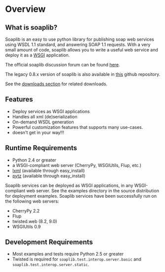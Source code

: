 Overview
========

What is soaplib?
----------------

Soaplib is an easy to use python library for publishing soap web services
using WSDL 1.1 standard, and answering SOAP 1.1 requests.
With a very small amount of code, soaplib allows you to write
a useful web service and deploy it as a [WSGI](http://wsgi.org/wsgi) application.

The official soaplib discussion forum can be found [here](http://mail.python.org/mailman/listinfo/soap).

The legacy 0.8.x version of soaplib is also available in [this](http://github.com/arskom/rpclib/tree/soaplib-0_8) github repository.

See the [downloads section](http://github.com/arskom/rpclib/downloads) for related downloads.

Features
--------
* Deploy services as WSGI applications
* Handles all xml (de)serialization
* On-demand WSDL generation
* Powerful customization features that supports many use-cases.
* doesn't get in your way!!!

Runtime Requirements
--------------------
* Python 2.4 or greater
* a WSGI-compliant web server (CherryPy, WSGIUtils, Flup, etc.)
* [lxml](http://codespeak.net/lxml/) (available through easy_install)
* [pytz](http://pytz.sourceforge.net/) (available through easy_install)

Soaplib services can be deployed as WSGI applications, in any WSGI-compliant
web server. See the examples directory in the source distribution for deployment
examples. Soaplib services have been successfully run on the following web
servers:

* CherryPy 2.2
* Flup
* twisted.web (8.2, 9.0)
* WSGIUtils 0.9

Development Requirements
------------------------
* Most examples and tests require Python 2.5 or greater
* Twisted is required for `soaplib.test.interop.server.basic` and `soaplib.test.interop.server.static`.

